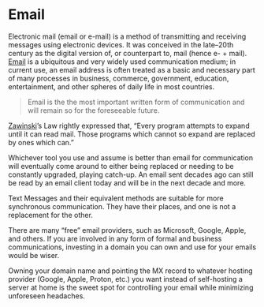 # Email

Electronic mail (email or e-mail) is a method of transmitting and receiving messages using electronic devices. It was conceived in the late–20th century as the digital version of, or counterpart to, mail (hence e- + mail). [Email](https://en.wikipedia.org/wiki/Email) is a ubiquitous and very widely used communication medium; in current use, an email address is often treated as a basic and necessary part of many processes in business, commerce, government, education, entertainment, and other spheres of daily life in most countries.

> Email is the the most important written form of communication and will remain so for the foreseeable future.

[Zawinski](https://en.wikipedia.org/wiki/Jamie_Zawinski)’s Law rightly expressed that, “Every program attempts to expand until it can read mail. Those programs which cannot so expand are replaced by ones which can.”

Whichever tool you use and assume is better than email for communication will eventually come around to either being replaced or needing to be constantly upgraded, playing catch-up. An email sent decades ago can still be read by an email client today and will be in the next decade and more.

Text Messages and their equivalent methods are suitable for more synchronous communication. They have their places, and one is not a replacement for the other.

There are many “free” email providers, such as Microsoft, Google, Apple, and others. If you are involved in any form of formal and business communications, investing in a domain you can own and use for your emails would be wiser.

Owning your domain name and pointing the MX record to whatever hosting provider (Google, Apple, Proton, etc.) you want instead of self-hosting a server at home is the sweet spot for controlling your email while minimizing unforeseen headaches.